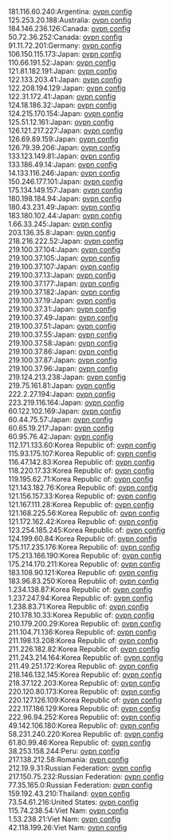 181.116.60.240:Argentina: [ovpn config](vpn/181_116_60_240.ovpn)  
125.253.20.188:Australia: [ovpn config](vpn/125_253_20_188.ovpn)  
184.146.236.126:Canada: [ovpn config](vpn/184_146_236_126.ovpn)  
50.72.36.252:Canada: [ovpn config](vpn/50_72_36_252.ovpn)  
91.11.72.201:Germany: [ovpn config](vpn/91_11_72_201.ovpn)  
106.150.115.173:Japan: [ovpn config](vpn/106_150_115_173.ovpn)  
110.66.191.52:Japan: [ovpn config](vpn/110_66_191_52.ovpn)  
121.81.182.191:Japan: [ovpn config](vpn/121_81_182_191.ovpn)  
122.133.203.41:Japan: [ovpn config](vpn/122_133_203_41.ovpn)  
122.208.194.129:Japan: [ovpn config](vpn/122_208_194_129.ovpn)  
122.31.172.41:Japan: [ovpn config](vpn/122_31_172_41.ovpn)  
124.18.186.32:Japan: [ovpn config](vpn/124_18_186_32.ovpn)  
124.215.170.154:Japan: [ovpn config](vpn/124_215_170_154.ovpn)  
125.51.12.161:Japan: [ovpn config](vpn/125_51_12_161.ovpn)  
126.121.217.227:Japan: [ovpn config](vpn/126_121_217_227.ovpn)  
126.69.89.159:Japan: [ovpn config](vpn/126_69_89_159.ovpn)  
126.79.39.206:Japan: [ovpn config](vpn/126_79_39_206.ovpn)  
133.123.149.81:Japan: [ovpn config](vpn/133_123_149_81.ovpn)  
133.186.49.14:Japan: [ovpn config](vpn/133_186_49_14.ovpn)  
14.133.116.246:Japan: [ovpn config](vpn/14_133_116_246.ovpn)  
150.246.177.101:Japan: [ovpn config](vpn/150_246_177_101.ovpn)  
175.134.149.157:Japan: [ovpn config](vpn/175_134_149_157.ovpn)  
180.198.184.94:Japan: [ovpn config](vpn/180_198_184_94.ovpn)  
180.43.231.49:Japan: [ovpn config](vpn/180_43_231_49.ovpn)  
183.180.102.44:Japan: [ovpn config](vpn/183_180_102_44.ovpn)  
1.66.33.245:Japan: [ovpn config](vpn/1_66_33_245.ovpn)  
203.136.35.8:Japan: [ovpn config](vpn/203_136_35_8.ovpn)  
218.216.222.52:Japan: [ovpn config](vpn/218_216_222_52.ovpn)  
219.100.37.104:Japan: [ovpn config](vpn/219_100_37_104.ovpn)  
219.100.37.105:Japan: [ovpn config](vpn/219_100_37_105.ovpn)  
219.100.37.107:Japan: [ovpn config](vpn/219_100_37_107.ovpn)  
219.100.37.13:Japan: [ovpn config](vpn/219_100_37_13.ovpn)  
219.100.37.177:Japan: [ovpn config](vpn/219_100_37_177.ovpn)  
219.100.37.182:Japan: [ovpn config](vpn/219_100_37_182.ovpn)  
219.100.37.19:Japan: [ovpn config](vpn/219_100_37_19.ovpn)  
219.100.37.31:Japan: [ovpn config](vpn/219_100_37_31.ovpn)  
219.100.37.49:Japan: [ovpn config](vpn/219_100_37_49.ovpn)  
219.100.37.51:Japan: [ovpn config](vpn/219_100_37_51.ovpn)  
219.100.37.55:Japan: [ovpn config](vpn/219_100_37_55.ovpn)  
219.100.37.58:Japan: [ovpn config](vpn/219_100_37_58.ovpn)  
219.100.37.86:Japan: [ovpn config](vpn/219_100_37_86.ovpn)  
219.100.37.87:Japan: [ovpn config](vpn/219_100_37_87.ovpn)  
219.100.37.96:Japan: [ovpn config](vpn/219_100_37_96.ovpn)  
219.124.213.238:Japan: [ovpn config](vpn/219_124_213_238.ovpn)  
219.75.161.81:Japan: [ovpn config](vpn/219_75_161_81.ovpn)  
222.2.27.194:Japan: [ovpn config](vpn/222_2_27_194.ovpn)  
223.219.116.164:Japan: [ovpn config](vpn/223_219_116_164.ovpn)  
60.122.102.169:Japan: [ovpn config](vpn/60_122_102_169.ovpn)  
60.44.75.57:Japan: [ovpn config](vpn/60_44_75_57.ovpn)  
60.65.19.217:Japan: [ovpn config](vpn/60_65_19_217.ovpn)  
60.95.76.42:Japan: [ovpn config](vpn/60_95_76_42.ovpn)  
112.171.133.60:Korea Republic of: [ovpn config](vpn/112_171_133_60.ovpn)  
115.93.175.107:Korea Republic of: [ovpn config](vpn/115_93_175_107.ovpn)  
116.47.142.83:Korea Republic of: [ovpn config](vpn/116_47_142_83.ovpn)  
118.220.17.33:Korea Republic of: [ovpn config](vpn/118_220_17_33.ovpn)  
119.195.62.71:Korea Republic of: [ovpn config](vpn/119_195_62_71.ovpn)  
121.143.182.76:Korea Republic of: [ovpn config](vpn/121_143_182_76.ovpn)  
121.156.157.33:Korea Republic of: [ovpn config](vpn/121_156_157_33.ovpn)  
121.167.111.28:Korea Republic of: [ovpn config](vpn/121_167_111_28.ovpn)  
121.168.225.56:Korea Republic of: [ovpn config](vpn/121_168_225_56.ovpn)  
121.172.162.42:Korea Republic of: [ovpn config](vpn/121_172_162_42.ovpn)  
123.254.185.245:Korea Republic of: [ovpn config](vpn/123_254_185_245.ovpn)  
124.199.60.84:Korea Republic of: [ovpn config](vpn/124_199_60_84.ovpn)  
175.117.235.176:Korea Republic of: [ovpn config](vpn/175_117_235_176.ovpn)  
175.213.166.190:Korea Republic of: [ovpn config](vpn/175_213_166_190.ovpn)  
175.214.170.211:Korea Republic of: [ovpn config](vpn/175_214_170_211.ovpn)  
183.108.90.121:Korea Republic of: [ovpn config](vpn/183_108_90_121.ovpn)  
183.96.83.250:Korea Republic of: [ovpn config](vpn/183_96_83_250.ovpn)  
1.234.138.87:Korea Republic of: [ovpn config](vpn/1_234_138_87.ovpn)  
1.237.247.94:Korea Republic of: [ovpn config](vpn/1_237_247_94.ovpn)  
1.238.83.71:Korea Republic of: [ovpn config](vpn/1_238_83_71.ovpn)  
210.178.10.33:Korea Republic of: [ovpn config](vpn/210_178_10_33.ovpn)  
210.179.200.29:Korea Republic of: [ovpn config](vpn/210_179_200_29.ovpn)  
211.104.71.136:Korea Republic of: [ovpn config](vpn/211_104_71_136.ovpn)  
211.198.13.208:Korea Republic of: [ovpn config](vpn/211_198_13_208.ovpn)  
211.226.182.82:Korea Republic of: [ovpn config](vpn/211_226_182_82.ovpn)  
211.243.214.164:Korea Republic of: [ovpn config](vpn/211_243_214_164.ovpn)  
211.49.251.172:Korea Republic of: [ovpn config](vpn/211_49_251_172.ovpn)  
218.146.132.145:Korea Republic of: [ovpn config](vpn/218_146_132_145.ovpn)  
218.37.122.203:Korea Republic of: [ovpn config](vpn/218_37_122_203.ovpn)  
220.120.80.173:Korea Republic of: [ovpn config](vpn/220_120_80_173.ovpn)  
220.127.126.109:Korea Republic of: [ovpn config](vpn/220_127_126_109.ovpn)  
222.117.186.129:Korea Republic of: [ovpn config](vpn/222_117_186_129.ovpn)  
222.96.94.252:Korea Republic of: [ovpn config](vpn/222_96_94_252.ovpn)  
49.142.106.180:Korea Republic of: [ovpn config](vpn/49_142_106_180.ovpn)  
58.231.240.220:Korea Republic of: [ovpn config](vpn/58_231_240_220.ovpn)  
61.80.99.46:Korea Republic of: [ovpn config](vpn/61_80_99_46.ovpn)  
38.253.158.244:Peru: [ovpn config](vpn/38_253_158_244.ovpn)  
217.138.212.58:Romania: [ovpn config](vpn/217_138_212_58.ovpn)  
212.19.9.31:Russian Federation: [ovpn config](vpn/212_19_9_31.ovpn)  
217.150.75.232:Russian Federation: [ovpn config](vpn/217_150_75_232.ovpn)  
77.35.165.0:Russian Federation: [ovpn config](vpn/77_35_165_0.ovpn)  
159.192.43.210:Thailand: [ovpn config](vpn/159_192_43_210.ovpn)  
73.54.61.216:United States: [ovpn config](vpn/73_54_61_216.ovpn)  
115.74.238.54:Viet Nam: [ovpn config](vpn/115_74_238_54.ovpn)  
1.53.238.21:Viet Nam: [ovpn config](vpn/1_53_238_21.ovpn)  
42.118.199.26:Viet Nam: [ovpn config](vpn/42_118_199_26.ovpn)  
